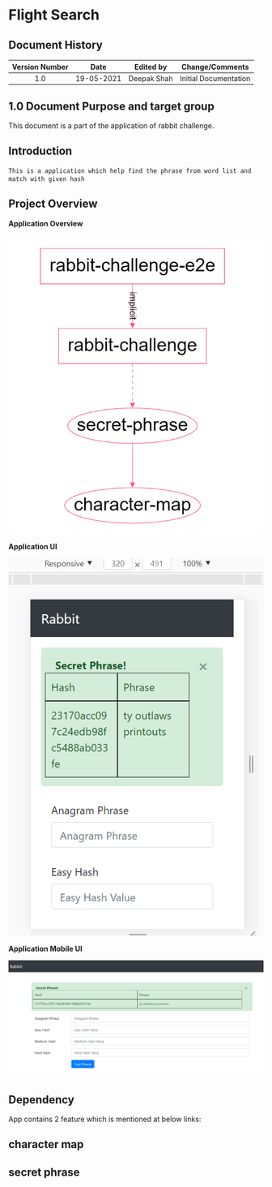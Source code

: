 ---
---

# Flight Search

## Document History

| **Version Number** |  **Date**  | **Edited by** | **Change/Comments**  |
| :----------------: | :--------: | :-----------: | :------------------: |
|        1.0         | 19-05-2021 |  Deepak Shah  | Initial Documentation |

## 1.0 Document Purpose and target group

This document is a part of the application of rabbit challenge.

## Introduction

```
This is a application which help find the phrase from word list and match with given hash
```
## Project Overview

**Application Overview**


![](media/app_module.PNG)

**Application UI**


![](media/app_mobile_ui.PNG)

**Application Mobile UI**


![](media/app_ui.PNG)


## Dependency

App contains 2 feature which is mentioned at below links:
## character map
## secret phrase

